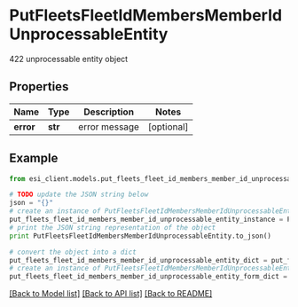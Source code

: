 # PutFleetsFleetIdMembersMemberIdUnprocessableEntity

422 unprocessable entity object

## Properties

Name | Type | Description | Notes
------------ | ------------- | ------------- | -------------
**error** | **str** | error message | [optional] 

## Example

```python
from esi_client.models.put_fleets_fleet_id_members_member_id_unprocessable_entity import PutFleetsFleetIdMembersMemberIdUnprocessableEntity

# TODO update the JSON string below
json = "{}"
# create an instance of PutFleetsFleetIdMembersMemberIdUnprocessableEntity from a JSON string
put_fleets_fleet_id_members_member_id_unprocessable_entity_instance = PutFleetsFleetIdMembersMemberIdUnprocessableEntity.from_json(json)
# print the JSON string representation of the object
print PutFleetsFleetIdMembersMemberIdUnprocessableEntity.to_json()

# convert the object into a dict
put_fleets_fleet_id_members_member_id_unprocessable_entity_dict = put_fleets_fleet_id_members_member_id_unprocessable_entity_instance.to_dict()
# create an instance of PutFleetsFleetIdMembersMemberIdUnprocessableEntity from a dict
put_fleets_fleet_id_members_member_id_unprocessable_entity_form_dict = put_fleets_fleet_id_members_member_id_unprocessable_entity.from_dict(put_fleets_fleet_id_members_member_id_unprocessable_entity_dict)
```
[[Back to Model list]](../README.md#documentation-for-models) [[Back to API list]](../README.md#documentation-for-api-endpoints) [[Back to README]](../README.md)


